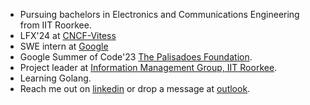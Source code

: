 -  Pursuing bachelors in Electronics and Communications Engineering from IIT Roorkee.
-  LFX'24 at [CNCF-Vitess](https://github.com/vitessio)
-  SWE intern at [Google](https://github.com/google)
-  Google Summer of Code'23 [The Palisadoes Foundation](https://github.com/PalisadoesFoundation).
-  Project leader at [Information Management Group, IIT Roorkee](https://github.com/IMGIITRoorkee).
-  Learning Golang.
-  Reach me out on [linkedin](https://www.linkedin.com/in/noble-mittal-4b3a511a6/) or drop a message at [outlook](mailto:noblemittal@outlook.com).
